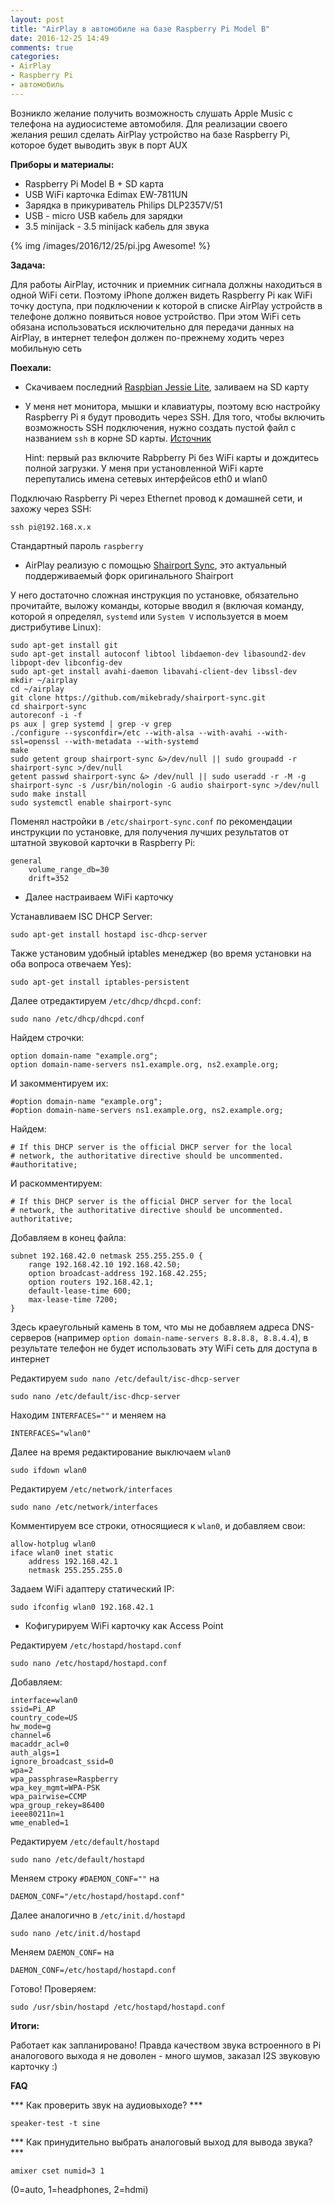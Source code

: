 ```yaml
---
layout: post
title: "AirPlay в автомобиле на базе Raspberry Pi Model B"
date: 2016-12-25 14:49
comments: true
categories:
- AirPlay
- Raspberry Pi
- автомобиль
---
```


Возникло желание получить возможность слушать Apple Music с телефона на аудиосистеме автомобиля. Для реализации своего желания решил сделать AirPlay устройство на базе Raspberry Pi, которое будет выводить звук в порт AUX

**Приборы и материалы:**

- Raspberry Pi Model B + SD карта
- USB WiFi карточка Edimax EW-7811UN
- Зарядка в прикуриватель Philips DLP2357V/51
- USB - micro USB кабель для зарядки
- 3.5 minijack - 3.5 minijack кабель для звука

{% img /images/2016/12/25/pi.jpg Awesome! %}

**Задача:**

Для работы AirPlay, источник и приемник сигнала должны находиться в одной WiFi сети. Поэтому iPhone должен видеть Raspberry Pi как WiFi точку доступа, при подключении к которой в списке AirPlay устройств в телефоне должно появиться новое устройство. При этом WiFi сеть обязана использоваться исключительно для передачи данных на AirPlay, в интернет телефон должен по-прежнему ходить через мобильную сеть

**Поехали:**

<!-- more -->

- Скачиваем последний [Raspbian Jessie Lite](https://www.raspberrypi.org/downloads/raspbian/), заливаем на SD карту
- У меня нет монитора, мышки и клавиатуры, поэтому всю настройку Raspberry Pi я будут проводить через SSH. Для того, чтобы включить возможность SSH подключения, нужно создать пустой файл с названием `ssh` в корне SD карты. [Источник](https://www.raspberrypi.org/documentation/remote-access/ssh/)

	Hint: первый раз включите Rabpberry Pi без WiFi карты и дождитесь полной загрузки. У меня при установленной WiFi карте перепутались имена сетевых интерфейсов eth0 и wlan0

Подключаю Raspberry Pi через Ethernet провод к домашней сети, и захожу через SSH:

	ssh pi@192.168.x.x

Стандартный пароль `raspberry`

- AirPlay реализую с помощью [Shairport Sync](https://github.com/mikebrady/shairport-sync), это актуальный поддерживаемый форк оригинального Shairport

У него достаточно сложная инструкция по установке, обязательно прочитайте, выложу команды, которые вводил я (включая команду, которой я определял, `systemd` или `System V` используется в моем дистрибутиве Linux):

	sudo apt-get install git
	sudo apt-get install autoconf libtool libdaemon-dev libasound2-dev libpopt-dev libconfig-dev
	sudo apt-get install avahi-daemon libavahi-client-dev libssl-dev
	mkdir ~/airplay
	cd ~/airplay
	git clone https://github.com/mikebrady/shairport-sync.git
	cd shairport-sync
	autoreconf -i -f
	ps aux | grep systemd | grep -v grep
	./configure --sysconfdir=/etc --with-alsa --with-avahi --with-ssl=openssl --with-metadata --with-systemd
	make
	sudo getent group shairport-sync &>/dev/null || sudo groupadd -r shairport-sync >/dev/null
	getent passwd shairport-sync &> /dev/null || sudo useradd -r -M -g shairport-sync -s /usr/bin/nologin -G audio shairport-sync >/dev/null
	sudo make install
	sudo systemctl enable shairport-sync


Поменял настройки в `/etc/shairport-sync.conf` по рекомендации инструкции по установке, для получения лучших результатов от штатной звуковой карточки в Raspberry Pi:

	general
		volume_range_db=30
		drift=352

- Далее настраиваем WiFi карточку

Устанавливаем ISC DHCP Server:

	sudo apt-get install hostapd isc-dhcp-server

Также установим удобный iptables менеджер (во время установки на оба вопроса отвечаем Yes):

	sudo apt-get install iptables-persistent

Далее отредактируем `/etc/dhcp/dhcpd.conf`:

	sudo nano /etc/dhcp/dhcpd.conf

Найдем строчки:

	option domain-name "example.org";
	option domain-name-servers ns1.example.org, ns2.example.org;

И закомментируем их:

	#option domain-name "example.org";
	#option domain-name-servers ns1.example.org, ns2.example.org;

Найдем:

	# If this DHCP server is the official DHCP server for the local
	# network, the authoritative directive should be uncommented.
	#authoritative;

И раскомментируем:

	# If this DHCP server is the official DHCP server for the local
	# network, the authoritative directive should be uncommented.
	authoritative;

Добавляем в конец файла:

	subnet 192.168.42.0 netmask 255.255.255.0 {
		range 192.168.42.10 192.168.42.50;
		option broadcast-address 192.168.42.255;
		option routers 192.168.42.1;
		default-lease-time 600;
		max-lease-time 7200;
	}

Здесь краеугольный камень в том, что мы не добавляем адреса DNS-серверов (например `option domain-name-servers 8.8.8.8, 8.8.4.4`), в результате телефон не будет использовать эту WiFi сеть для доступа в интернет

Редактируем `sudo nano /etc/default/isc-dhcp-server`

	sudo nano /etc/default/isc-dhcp-server

Находим `INTERFACES=""` и меняем на 

	INTERFACES="wlan0"

Далее на время редактирование выключаем `wlan0`

	sudo ifdown wlan0

Редактируем `/etc/network/interfaces`

	sudo nano /etc/network/interfaces

Комментируем все строки, относящиеся к `wlan0`, и добавляем свои:

	allow-hotplug wlan0
	iface wlan0 inet static
		address 192.168.42.1
		netmask 255.255.255.0

Задаем WiFi адаптеру статический IP:

	sudo ifconfig wlan0 192.168.42.1

- Кофигурируем WiFi карточку как Access Point

Редактируем `/etc/hostapd/hostapd.conf`

	sudo nano /etc/hostapd/hostapd.conf

Добавляем:

	interface=wlan0
	ssid=Pi_AP
	country_code=US
	hw_mode=g
	channel=6
	macaddr_acl=0
	auth_algs=1
	ignore_broadcast_ssid=0
	wpa=2
	wpa_passphrase=Raspberry
	wpa_key_mgmt=WPA-PSK
	wpa_pairwise=CCMP
	wpa_group_rekey=86400
	ieee80211n=1
	wme_enabled=1

Редактируем `/etc/default/hostapd`

	sudo nano /etc/default/hostapd

Меняем строку `#DAEMON_CONF=""` на

	DAEMON_CONF="/etc/hostapd/hostapd.conf"

Далее аналогично в `/etc/init.d/hostapd`

	sudo nano /etc/init.d/hostapd

Меняем `DAEMON_CONF=` на

	DAEMON_CONF=/etc/hostapd/hostapd.conf

Готово! Проверяем:

	sudo /usr/sbin/hostapd /etc/hostapd/hostapd.conf

**Итоги:**

Работает как запланировано!
Правда качеством звука встроенного в Pi аналогового выхода я не доволен - много шумов, заказал I2S звуковую карточку :)

**FAQ**

*** Как проверить звук на аудиовыходе? ***

	speaker-test -t sine

*** Как принудительно выбрать аналоговый выход для вывода звука? ***

	amixer cset numid=3 1

(0=auto, 1=headphones, 2=hdmi)